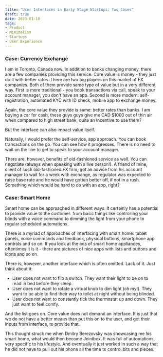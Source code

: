 ```yaml
---
title: "User Interfaces in Early Stage Startups: Two Cases"
draft: true
date: 2023-01-10
tags:
- Product
- Minimalism
- Startups
- User Experience
---
```





### Case: Currency Exchange

I am in Toronto, Canada now. In addition to banks changing money, there are a few companies providing this service. Core value is money - they just do it with better rates. There are two big players on this market of FX companies. Both of them provide same type of value but in a very different way. First is more traditional - you book transactions via call, speak to your account manager, you don't have an app. Second is more modern: self-registration, automated KYC with ID check, mobile app to exchange money.

Again, the core value they provide is same: better rates than banks. I am buying a car for cash, these guys guys give me CAD $1000 out of thin air when compared to high street bank, quite an incentive to use them? 

But the interface can also impact value itself. 

Naturally, I would prefer the self-service, app approach. You can book transactions on the go. You can see how it progresses. There is no need to wait on the line to get to speak to your account manager. 

There are, however, benefits of old-fashioned service as well. You can negotiate (always when speaking with a live person!). A friend of mine, client of such old-fashioned FX firm, got an advice from his account manager to wait for a week with exchange, as regulator was expected to raise base rate and he would have gotten better off, if not in a rush. Something which would be hard to do with an app, right? 

### Case: Smart Home

Smart home can be approached in different ways. It certainly has a potential to provide value to the customer: from basic things like controlling your blinds with a voice command to dimming the light from your phone to regular scheduled automations. 

There is a myriad of approaches of interfacing with smart home: tablet panels, voice commands and feedback, physical buttons, smartphone app controls and so on. If you look at the ads of smart home appliances, oftentimes it is it - there are pictures of nice apps with lists and buttons and icons and so on. 

There is, however, another interface which is often omitted. Lack of it. Just think about it: 

* User does not want to flip a switch. They want their light to be on to read in bed before they sleep.
* User does not want to rotate a virtual knob to dim light (oh my!). They want to be able to find their way to toilet at night without being blinded. 
* User does not want to constantly tick the thermostat up and down. They just want to feel comfy. 

And the list goes on. Core value does not demand an interface. It is just that we do not have a better means than put this on to the user, and get their inputs from interface, to provide that. 

This thought struck me when Dmitry Berezovsky was showcasing me his smart home, what would then become Jointbox. It was full of automations, very specific to his lifestyle. And eventually it just worked in such a way that he did not have to pull out his phone all the time to control bits and pieces.

